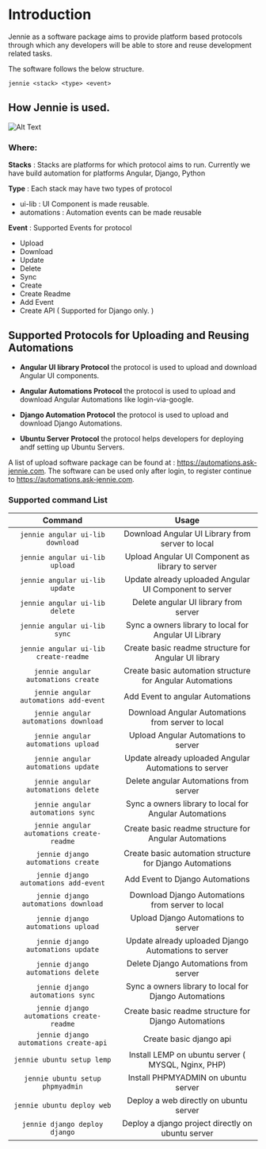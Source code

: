 # Introduction
Jennie as a software package aims to provide platform based protocols through which any developers will be able to store and reuse development related tasks.

The software follows the below structure.

`jennie <stack> <type> <event>`

## How Jennie is used.

![Alt Text](https://s3.amazonaws.com/jennie.cdn/video.gif)


### Where:

**Stacks** : Stacks are platforms for which protocol aims to run. Currently we have build automation for platforms Angular, Django, Python

**Type** : Each stack may have two types of protocol

- ui-lib : UI Component is made reusable.
- automations : Automation events can be made reusable

**Event** : Supported Events for protocol
    
- Upload
- Download
- Update
- Delete
- Sync
- Create
- Create Readme
- Add Event
- Create API ( Supported for Django only. )

## Supported Protocols for Uploading and Reusing Automations

- **Angular UI library Protocol** the protocol is used to upload and download Angular UI components.

- **Angular Automations Protocol** the protocol is used to upload and download Angular Automations like login-via-google.

- **Django Automation Protocol** the protocol is used to upload and download Django Automations.

- **Ubuntu Server Protocol** the protocol helps developers for deploying andf setting up Ubuntu Servers.


A list of upload software package can be found at : https://automations.ask-jennie.com.
The software can be used only after login, to register continue to https://automations.ask-jennie.com.

### Supported command List

| Command | Usage |
|:-------:|:--:|
| `jennie angular ui-lib download` | Download Angular UI Library from server to local |
| `jennie angular ui-lib upload` | Upload Angular UI Component as library to server |
| `jennie angular ui-lib update` | Update already uploaded Angular UI Component to server |
| `jennie angular ui-lib delete` | Delete angular UI library from server |
| `jennie angular ui-lib sync` | Sync a owners library to local for Angular UI Library |
| `jennie angular ui-lib create-readme` | Create basic readme structure for Angular UI library |
| `jennie angular automations create` | Create basic automation structure for Angular Automations |
| `jennie angular automations add-event` | Add Event to angular Automations |
| `jennie angular automations download` | Download Angular Automations from server to local |
| `jennie angular automations upload` | Upload Angular Automations to server |
| `jennie angular automations update` | Update already uploaded Angular Automations to server |
| `jennie angular automations delete` | Delete angular Automations from server |
| `jennie angular automations sync` | Sync a owners library to local for Angular Automations |
| `jennie angular automations create-readme` | Create basic readme structure for Angular Automations |
| `jennie django automations create` | Create basic automation structure for Django Automations |
| `jennie django automations add-event` | Add Event to Django Automations |
| `jennie django automations download` | Download Django Automations from server to local |
| `jennie django automations upload` | Upload Django Automations to server |
| `jennie django automations update` | Update already uploaded Django Automations to server |
| `jennie django automations delete` | Delete Django Automations from server |
| `jennie django automations sync` | Sync a owners library to local for Django Automations |
| `jennie django automations create-readme` | Create basic readme structure for Django Automations |
| `jennie django automations create-api` | Create basic django api |
| `jennie ubuntu setup lemp` | Install LEMP on ubuntu server ( MYSQL, Nginx, PHP) |
| `jennie ubuntu setup phpmyadmin` | Install PHPMYADMIN on ubuntu server |
| `jennie ubuntu deploy web` | Deploy a web directly on ubuntu server |
| `jennie django deploy django` | Deploy a django project directly on ubuntu server |

